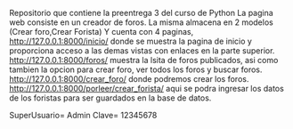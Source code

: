 Repositorio que contiene la preentrega 3 del curso de Python La pagina web consiste en un creador de foros. La misma almacena en 2 modelos (Crear foro,Crear Forista) Y cuenta con 4 paginas, http://127.0.0.1:8000/inicio/ donde se muestra la pagina de inicio y proporciona acceso a las demas vistas con enlaces en la parte superior. http://127.0.0.1:8000/foros/ muestra la lsita de foros publicados, asi como tambien la opcion para crear foro, ver todos los foros y buscar foros. http://127.0.0.1:8000/crear_foro/ donde podremos crear los foros. http://127.0.0.1:8000/porleer/crear_forista/ aqui se podra ingresar los datos de los foristas para ser guardados en la base de datos.

SuperUsuario= Admin
Clave= 12345678